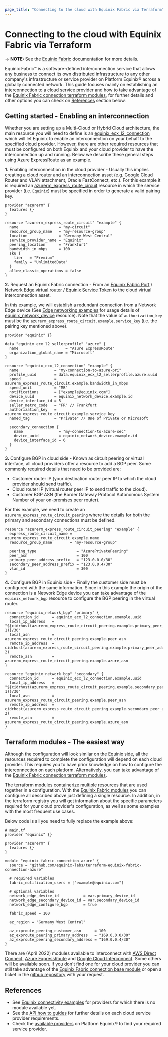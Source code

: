 ```yaml
---
page_title: "Connecting to the cloud with Equinix Fabric via Terraform"
---
```


# Connecting to the cloud with Equinix Fabric via Terraform

-> **NOTE:** See the [Equinix Fabric](https://docs.equinix.com/en-us/Content/Interconnection/Fabric/Fabric-landing-main.htm)
documentation for more details.

Equinix Fabric™ is a software-defined interconnection service that allows any business to connect
its own distributed infrastructure to any other company's infrastructure or service provider on
Platform Equinix® across a globally connected network. This guide focuses mainly on establishing an
interconnection to a cloud service provider and how to take advantage of the
[Equinix Fabric connection terraform modules](https://registry.terraform.io/search/modules?namespace=equinix-labs&q=fabric-connection),
for further details and other options you can check on [References](#references) section below.

## Getting started - Enabling an interconnection

Whether you are setting up a Multi-Cloud or Hybrid Cloud architecture, the main resource you will
need to define is an [equinix_ecx_l2_connection](../resources/equinix_ecx_l2_connection.md) which
will let Equinix to enable an interconnection on your behalf to the specified cloud provider.
However, there are other required resources that must be configured on both Equinix and your cloud
provider to have the interconnection up and running. Below we describe these general steps using
Azure ExpressRoute as an example.

**1.** Enabling interconnection in the cloud provider - Usually this implies creating a cloud router
and an interconnection asset (e.g. Google Cloud Router and VLAN attachment, Oracle FastConnect,
etc.). For this example it is required an [azurerm_express_route_circuit](https://registry.terraform.io/providers/hashicorp/azurerm/latest/docs/resources/express_route_circuit)
resource in which the service provider (i.e. `Equinix`) must be specified in order to generate a
valid pairing key.

```hcl-terraform
provider "azurerm" {
  features {}
}

resource "azurerm_express_route_circuit" "example" {
  name                  = "my-circuit"
  resource_group_name   = "my-resource-group"
  location              = "Germany West Central"
  service_provider_name = "Equinix"
  peering_location      = "Frankfurt"
  bandwidth_in_mbps     = 100
  sku {
    tier   = "Premium"
    family = "UnlimitedData"
  }
  allow_classic_operations = false
}
```

**2.** Request an Equinix Fabric connection - From an
[Equinix Fabric Port](https://docs.equinix.com/en-us/Content/Interconnection/Fabric/ports/Fabric-port-details.htm) /
[Network Edge virtual router](https://docs.equinix.com/en-us/Content/Interconnection/NE/landing-pages/NE-landing-main.htm) /
[Equinix Service Token](https://docs.equinix.com/en-us/Content/Interconnection/Fabric/service%20tokens/Fabric-Service-Tokens.htm)
to the cloud virtual interconnection asset.

In this example, we will establish a redundant connection from a Network Edge device (See [Edge networking examples](https://github.com/equinix/terraform-provider-equinix/tree/master/examples/edge-networking) for usage details of
[equinix_network_device](https://registry.terraform.io/providers/equinix/equinix/latest/docs/resources/equinix_network_device)
resource). Note that the value of `authorization_key` must be the `azurerm_express_route_circuit.example.service_key`
(i.e. the pairing key mentioned above).

```hcl-terraform
provider "equinix" {}

data "equinix_ecx_l2_sellerprofile" "azure" {
  name                     = "Azure ExpressRoute"
  organization_global_name = "Microsoft"
}

resource "equinix_ecx_l2_connection" "example" {
  name                = "my-connection-to-azure-pri"
  profile_uuid        = data.equinix_ecx_l2_sellerprofile.azure.uuid
  speed               = azurerm_express_route_circuit.example.bandwidth_in_mbps
  speed_unit          = "MB"
  notifications       = ["example@equinix.com"]
  device_uuid         = equinix_network_device.example.id
  device_interface_id = 5
  seller_metro_code   = "FR" // Frankfurt
  authorization_key   = azurerm_express_route_circuit.example.service_key
  named_tag           = "Private" // One of Private or Microsoft

  secondary_connection {
    name                = "my-connection-to-azure-sec"
    device_uuid         = equinix_network_device.example.id
    device_interface_id = 6
  }
}
```

**3.** Configure BGP in cloud side - Known as circuit peering or virtual interface, all cloud
providers offer a resource to add a BGP peer. Some commonly required details that need to be
provided are:

- Customer router IP (your destination router peer IP to which the cloud provider should send
traffic).
- Cloud router IP (virtual router peer IP to send traffic to the cloud).
- Customer BGP ASN (the Border Gateway Protocol Autonomous System Number of your on-premises peer
router).

For this example, we need to create an `azurerm_express_route_circuit_peering` where the details
for both the primary and secondary connections must be defined.

```hcl-terraform
resource "azurerm_express_route_circuit_peering" "example" {
  express_route_circuit_name = azurerm_express_route_circuit.example.name
  resource_group_name        = "my-resource-group"

  peering_type                  = "AzurePrivatePeering"
  peer_asn                      = 100
  primary_peer_address_prefix   = "123.0.0.0/30"
  secondary_peer_address_prefix = "123.0.0.4/30"
  vlan_id                       = 300
}
```

**4.** Configure BGP in Equinix side - Finally the customer side must be configured with the same
information. Since in this example the origin of the connection is a Network Edge device you can
take advantage of the `equinix_network_bgp` resource to configure the BGP peering in the virtual
router.

```hcl-terraform
resource "equinix_network_bgp" "primary" {
  connection_id      = equinix_ecx_l2_connection.example.uuid
  local_ip_address   = "${cidrhost(azurerm_express_route_circuit_peering.example.primary_peer_address_prefix, 1)}/30"
  local_asn          = azurerm_express_route_circuit_peering.example.peer_asn
  remote_ip_address  = cidrhost(azurerm_express_route_circuit_peering.example.primary_peer_address_prefix, 2)
  remote_asn         = azurerm_express_route_circuit_peering.example.azure_asn
}

resource "equinix_network_bgp" "secondary" {
  connection_id      = equinix_ecx_l2_connection.example.uuid
  local_ip_address   = "${cidrhost(azurerm_express_route_circuit_peering.example.secondary_peer_address_prefix, 1)}/30"
  local_asn          = azurerm_express_route_circuit_peering.example.peer_asn
  remote_ip_address  = cidrhost(azurerm_express_route_circuit_peering.example.secondary_peer_address_prefix, 2)
  remote_asn         = azurerm_express_route_circuit_peering.example.azure_asn
}
```

## Terraform modules - The easiest way

Although the configuration will look similar on the Equinix side, all the resources required to
complete the configuration will depend on each cloud provider. This requires you to have prior
knowledge on how to configure the interconnection on each platform. Alternatively, you can take
advantage of the [Equinix Fabric connection terraform modules](https://registry.terraform.io/search/modules?namespace=equinix-labs&q=fabric-connection).

The terraform modules containerize multiple resources that are used together in a configuration.
With the [Equinix Fabric modules](https://registry.terraform.io/search/modules?namespace=equinix-labs&q=fabric-connection)
you can configure all described above just defining a single resource. In addition, in the
terraform registry you will get information about the specific parameters required for your cloud
provider's configuration, as well as some examples with the most frequent use cases.

Below code is all you need to fully replace the example above:

```hcl-platform
# main.tf
provider "equinix" {}

provider "azurerm" {
  features {}
}

module "equinix-fabric-connection-azure" {
  source = "github.com/equinix-labs/terraform-equinix-fabric-connection-azure"
  
  # required variables
  fabric_notification_users = ["example@equinix.com"]

  # optional variables
  network_edge_device_id           = var.primary_device_id
  network_edge_secondary_device_id = var.secondary_device_id
  network_edge_configure_bgp       = true

  fabric_speed = 100

  az_region = "Germany West Central"

  az_exproute_peering_customer_asn      = 100
  az_exproute_peering_primary_address   = "169.0.0.0/30"
  az_exproute_peering_secondary_address = "169.0.0.4/30"
}
```

There are (April 2022) modules available to interconnect with
[AWS Direct Connect](https://registry.terraform.io/modules/equinix-labs/fabric-connection-aws/equinix/latest),
[Azure ExpressRoute](https://registry.terraform.io/modules/equinix-labs/fabric-connection-azure/equinix/latest) and
[Google Cloud Interconnect](https://registry.terraform.io/modules/equinix-labs/fabric-connection-gcp/equinix/latest).
Some others will be available soon. If you don't find one for your cloud provider you can still
take advantage of the [Equinix Fabric connection base module](https://registry.terraform.io/modules/equinix-labs/fabric-connection/equinix/latest)
or open a ticket in the [github repository](https://github.com/equinix/terraform-provider-equinix)
with your request.

## References

- See [Equinix connectivity examples](https://github.com/equinix/terraform-provider-equinix/tree/master/examples/connectivity)
for providers for which there is no module available yet.
- See the [API how to guides](https://developer.equinix.com/docs/how-guide-v3-apis) for further
details on each cloud service provider requirements.
- Check the [available providers](https://www.equinix.com/interconnection-services/equinix-fabric/provider-availability)
on Platform Equinix® to find your required service provider.
